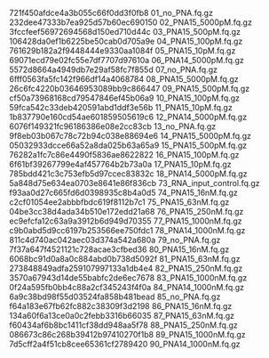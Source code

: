 721f450afdce4a3b055c66f0dd3f0fb8  01_no_PNA.fq.gz
232dee47333b7ea925d57b60ec690150  02_PNA15_5000pM.fq.gz
3fccfeef56972694568d150ed710d44c  03_PNA15_500pM.fq.gz
106428da0ef1b6225be50cab0d705a9e  04_PNA15_100pM.fq.gz
761629b182a2f9448444e9330aa1084f  05_PNA15_10pM.fq.gz
69071ecd79e02fc55e7df7707d97610a  06_PNA14_5000pM.fq.gz
5572d8664a4949db7e29af58fc7f855d  07_no_PNA.fq.gz
6fff0563fa5fc142f966df14a4068784  08_PNA15_5000pM.fq.gz
26c6fc4220b03646953089bb9c866447  09_PNA15_500pM.fq.gz
cf50a73968168cd79547846ef45b06a9  10_PNA15_100pM.fq.gz
59fca542c33deb420591abd1ddf3e56b  11_PNA15_10pM.fq.gz
1b837790e160cd54ae601859505619c6  12_PNA14_5000pM.fq.gz
6076f149321fc96186386e08e2cc83cb  13_no_PNA.fq.gz
9f8eb03b067c78c72b94c038e88694e6  14_PNA15_5000pM.fq.gz
05032933dcce66a52a8da025b63a65a9  15_PNA15_500pM.fq.gz
76282a1fc7c86e4490f5836ae8622822  16_PNA15_100pM.fq.gz
6f61bf39267799e4af457764b2b73a0a  17_PNA15_10pM.fq.gz
785bdd421c3c753efb5d97ccec83832c  18_PNA14_5000pM.fq.gz
5a848d75e634ea0703e8641e86f836cb  73_RNA_input_control.fq.gz
f93aa0d27c665fd6d0398935c8b4a0d5  74_PNA15_16nM.fq.gz
c2cf01054ee2abbbfbdc619f8112b7c1  75_PNA15_63nM.fq.gz
04be3cc38d4ada34b510e172edd21a68  76_PNA15_250nM.fq.gz
ec9efcfa12c63a9a3912b6d949d70355  77_PNA15_1000nM.fq.gz
c9b0abd5d9cc6197b253566ee750fdc1  78_PNA14_1000nM.fq.gz
811c4d740ac042aec03d374a542a680a  79_no_PNA.fq.gz
7f37a647f4521121c728acae3cfbed36  80_PNA15_16nM.fq.gz
6068bc91d0a8a0c884abd0b738d5092f  81_PNA15_63nM.fq.gz
273848849adfa259107997133a1db4e4  82_PNA15_250nM.fq.gz
3570a67943d14de55babfc2de6ec7678  83_PNA15_1000nM.fq.gz
0f24a595fb0bb4c88a2cf345243f4f0a  84_PNA14_1000nM.fq.gz
6a9c38bd98f55d03524fa858b481bead  85_no_PNA.fq.gz
f64a183e67fb62fc882c38309f3d2198  86_PNA15_16nM.fq.gz
134a60f6a13ce0a0c2febb3316b66035  87_PNA15_63nM.fq.gz
f60434af6b8bc1411cf38dd948aa5f78  88_PNA15_250nM.fq.gz
086673c86c268b39412b97410270f1b8  89_PNA15_1000nM.fq.gz
7d5cff2a4f51cb8cee65361cf2789420  90_PNA14_1000nM.fq.gz
